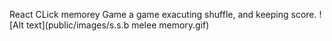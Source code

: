 React CLick memorey Game
a game exacuting shuffle, and keeping score.
![Alt text](public/images/s.s.b melee memory.gif)


